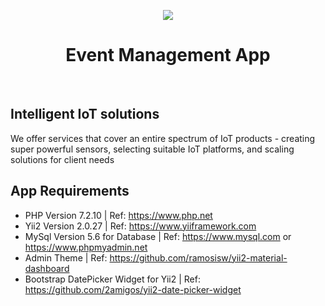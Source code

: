 <p align="center">
    <a href="https://www.redsparkinfo.com/" target="_blank">
        <img src="https://www.redsparkinfo.com/wp-content/themes/redspark/assets/newsite_images/logos/logo_blue.png">
    </a>
    <h1 align="center">Event Management App</h1>
    <br>
</p>

## Intelligent IoT solutions

We offer services that cover an entire spectrum of IoT products - creating super powerful sensors, selecting suitable IoT platforms, and scaling solutions for client needs

## App Requirements

 - PHP Version 7.2.10 | Ref: https://www.php.net
 - Yii2 Version 2.0.27 | Ref: https://www.yiiframework.com
 - MySql Version 5.6 for Database | Ref: https://www.mysql.com or https://www.phpmyadmin.net  
 - Admin Theme | Ref: https://github.com/ramosisw/yii2-material-dashboard
 - Bootstrap DatePicker Widget for Yii2 | Ref: https://github.com/2amigos/yii2-date-picker-widget 